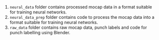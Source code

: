 1. ```neural_data``` folder contains processed mocap data in a format suitable for training neural networks.
2. ```neural_data_prep``` folder contains code to process the mocap data into a format suitable for training neural networks.
3. ```raw_data``` folder contains raw mocap data, punch labels and code for punch labelling using Blender.